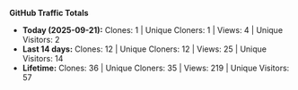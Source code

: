 
**GitHub Traffic Totals**

- **Today (2025-09-21):** Clones: 1 | Unique Cloners: 1 | Views: 4 | Unique Visitors: 2
- **Last 14 days:** Clones: 12 | Unique Cloners: 12 | Views: 25 | Unique Visitors: 14
- **Lifetime:** Clones: 36 | Unique Cloners: 35 | Views: 219 | Unique Visitors: 57
